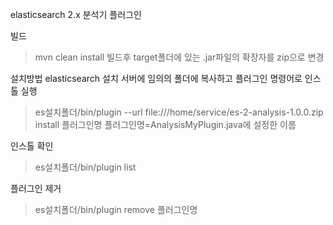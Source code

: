 elasticsearch 2.x 분석기 플러그인

빌드
>mvn clean install
빌드후 target폴더에 있는 .jar파일의 확장자를 zip으로 변경

설치방법
elasticsearch 설치 서버에 임의의 폴더에 복사하고 플러그인 명령어로 인스톨 실행
>es설치폴더/bin/plugin --url  file:///home/service/es-2-analysis-1.0.0.zip install 플러그인명
플러그인명=AnalysisMyPlugin.java에 설정한 이름

인스톨 확인
>es설치폴더/bin/plugin list

플러그인 제거
>es설치폴더/bin/plugin remove 플러그인명 
